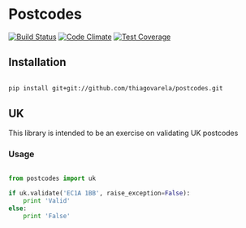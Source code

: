 # Postcodes

[![Build Status](https://travis-ci.org/thiagovarela/postcodes.svg?branch=master)](https://travis-ci.org/thiagovarela/postcodes)
[![Code Climate](https://codeclimate.com/github/thiagovarela/postcodes/badges/gpa.svg)](https://codeclimate.com/github/thiagovarela/postcodes)
[![Test Coverage](https://codeclimate.com/github/thiagovarela/postcodes/badges/coverage.svg)](https://codeclimate.com/github/thiagovarela/postcodes/coverage)

## Installation


```bash

pip install git+git://github.com/thiagovarela/postcodes.git

```

## UK

This library is intended to be an exercise on validating UK postcodes 
 
 
 
### Usage

```python

from postcodes import uk
 
if uk.validate('EC1A 1BB', raise_exception=False):
    print 'Valid'
else:
    print 'False'

```